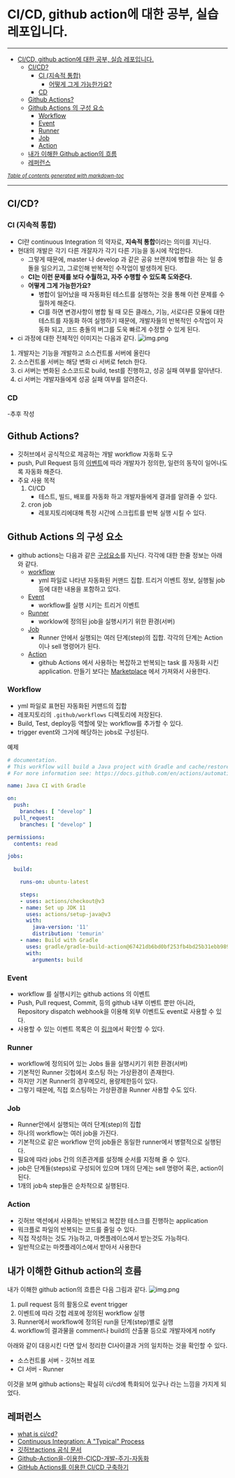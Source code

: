 # CI/CD, github action에 대한 공부, 실습 레포입니다.

----
- [CI/CD, github action에 대한 공부, 실습 레포입니다.](#ci-cd--github-action-----------------)
  * [CI/CD?](#ci-cd-)
    + [CI (지속적 통합)](#ci---------)
      - [어떻게 그게 가능한가요?](#-------------)
    + [CD](#cd)
  * [Github Actions?](#github-actions-)
  * [Github Actions 의 구성 요소](#github-actions--------)
    + [Workflow](#workflow)
    + [Event](#event)
    + [Runner](#runner)
    + [Job](#job)
    + [Action](#action)
  * [내가 이해한 Github action의 흐름](#-------github-action----)
  * [레퍼런스](#----)

<small><i><a href='http://ecotrust-canada.github.io/markdown-toc/'>Table of contents generated with markdown-toc</a></i></small>


----
## CI/CD?

### CI (지속적 통합)
- CI란 continuous Integration 의 약자로, **지속적 통합**이라는 의미를 지닌다.
- 현대의 개발은 각기 다른 개잘자가 각기 다른 기능을 동시에 작업한다.
  - 그렇게 때문에, master 나 develop 과 같은 공유 브랜치에 병합을 하는 일 충돌을 일으키고, 그로인해 반복적인 수작업이 발생하게 된다.
  - **CI는 이런 문제를 보다 수월하고, 자주 수행할 수 있도록 도와준다.**
  - **어떻게 그게 가능한가요?**
    - 병합이 일어났을 때 자동화된 테스트를 실행하는 것을 통해 이런 문제를 수월하게 해준다.
    - CI를 하면 변경사항이 병합 될 때 모든 클래스, 기능, 서로다른 모듈에 대한 테스트를 자동화 하여 실행하기 때문에, 개발자들의 반복적인 수작업이 자동화 되고, 코드 충돌의 버그를 도욱 빠르게 수정할 수 있게 된다.
- ci 과정에 대한 전체적인 이미지는 다음과 같다.
![img.png](images/ci-flow.png)
1. 개발자는 기능을 개발하고 소스컨트롤 서버에 올린다
2. 소스컨트롤 서버는 해당 변화 ci 서버로 fetch 한다.
3. ci 서버는 변화된 소스코드로 build, test를 진행하고, 성공 실패 여부를 알아낸다.
4. ci 서버는 개발자들에게 성공 실패 여부를 알려준다.

### CD
-추후 작성

## Github Actions?
- 깃허브에서 공식적으로 제공하는 개발 workflow 자동화 도구
- push, Pull Request 등의 [이벤트](https://docs.github.com/ko/actions/using-workflows/events-that-trigger-workflows)에 따라 개발자가 정의한, 일련의 동작이 일어나도록 자동화 해준다.
- 주요 사용 목적
  1. CI/CD 
     - 테스트, 빌드, 배포를 자동화 하고 개발자들에게 결과를 알려줄 수 있다.
  2. cron job 
     -  레포지토리에대해 특정 시간에 스크립트를 반복 실행 시킬 수 있다.

## Github Actions 의 구성 요소

- github actions는 다음과 같은 [구성요소](https://docs.github.com/ko/actions/learn-github-actions/understanding-github-actions#the-components-of-github-actions)를 지닌다. 각각에 대한 한줄 정보는 아래와 같다.
  - [workflow](https://docs.github.com/ko/actions/learn-github-actions/understanding-github-actions#workflows) 
    - yml 파일로 나타낸 자동화된 커맨드 집합. 트리거 이벤트 정보, 실행될 job 등에 대한 내용을 포함하고 있다.
  - [Event](https://docs.github.com/ko/actions/learn-github-actions/understanding-github-actions#events) 
    - workflow를 실행 시키는 트리거 이벤트
  - [Runner](https://docs.github.com/ko/actions/learn-github-actions/understanding-github-actions#runners)
    - worklow에 정의된 job을 실행시키기 위한 환경(서버)
  - [Job](https://docs.github.com/ko/actions/learn-github-actions/understanding-github-actions#jobs)
    - Runner 안에서 실행되는 여러 단계(step)의 집합. 각각의 단계는 Action이나 sell 명령어가 된다.
  - [Action](https://docs.github.com/ko/actions/learn-github-actions/understanding-github-actions#actions)
    - github Actions 에서 사용하는 복잡하고 반복되는 task 를 자동화 시킨 application. 만들기 보다는 [Marketplace](https://github.com/marketplace?type=actions) 에서 가져와서 사용한다.
### Workflow
- yml 파일로 표현된 자동화된 커맨드의 집합
- 레포지토리의 `.github/workflows` 디렉토리에 저장된다.
- Build, Test, deploy등 역할에 맞는 workflow를 추가할 수 있다.
- trigger event와 그거에 해당하는 jobs로 구성된다.

예제
```yaml
# documentation.
# This workflow will build a Java project with Gradle and cache/restore any dependencies to improve the workflow execution time
# For more information see: https://docs.github.com/en/actions/automating-builds-and-tests/building-and-testing-java-with-gradle

name: Java CI with Gradle

on:
  push:
    branches: [ "develop" ]
  pull_request:
    branches: [ "develop" ]

permissions:
  contents: read

jobs:
  
  build:

    runs-on: ubuntu-latest

    steps:
    - uses: actions/checkout@v3
    - name: Set up JDK 11
      uses: actions/setup-java@v3
      with:
        java-version: '11'
        distribution: 'temurin'
    - name: Build with Gradle
      uses: gradle/gradle-build-action@67421db6bd0bf253fb4bd25b31ebb98943c375e1
      with:
        arguments: build


```
### Event
- workflow 를 실행시키는 github actions 의 이벤트
- Push, Pull request, Commit, 등의 github 내부 이벤트 뿐만 아니라, Repository dispatch webhook을 이용해 외부 이벤트도 event로 사용할 수 있다.
- 사용할 수 있는 이벤트 목록은 이 [링크](https://docs.github.com/ko/actions/using-workflows/events-that-trigger-workflows)에서 확인할 수 있다.
### Runner
- workflow에 정의되어 있는 Jobs 들을 실행시키기 위한 환경(서버) 
- 기본적인 Runner 깃헙에서 호스팅 하는 가상환경이 존재한다.
- 하지만 기본 Runner의 경우메모리, 용량제한등이 있다.
- 그렇기 때문에, 직접 호스팅하는 가상환경을 Runner 사용할 수도 있다.
### Job
- Runner안에서 실행되는 여러 단계(step)의 집합
- 하나의 workflow는 여러 job을 가진다.
- 기본적으로 같은 workflow 안의 job들은 동일한 runner에서 병렬적으로 실행된다.
- 필요에 따라 jobs 간의 의존관계를 설정해 순서를 지정해 줄 수 있다.
- job은 단계들(steps)로 구성되어 있으며 1개의 단계는 sell 명령어 혹은, action이 된다.
- 1개의 job속 step들은 순차적으로 실행된다.
### Action
- 깃허브 액션에서 사용하는 반복되고 복잡한 테스크를 진행하는 application
- 워크플로 파일의 반복되는 코드를 줄일 수 있다.
- 직접 작성하는 것도 가능하고, 마켓플레이스에서 받는것도 가능하다.
- 일반적으로는 마켓플레이스에서 받아서 사용한다
## 내가 이해한 Github action의 흐름
내가 이해한 github action의 흐름은 다음 그림과 같다.
![img.png](images/github-actions-flow.png)
1. pull request 등의 활동으로 event trigger
2. 이벤트에 따라 깃헙 레포에 정의된 workflow 실행
3. Runner에서 workflow에 정의된 run을 단계(step)별로 실행
4. workflow의 결과물을 comment나 build의 산출물 등으로 개발자에게 notify

아래와 같이 대응시킨 다면 앞서 정리한 CI사이클과 거의 일치하는 것을 확인할 수 있다.
- 소스컨트롤 서버 - 깃허브 레포
- CI 서버 - Runner


이것을 보며 github actions는 확실히 ci/cd에 특화되어 있구나 라는 느낌을 가지게 되었다.

## 레퍼런스
- [what is ci/cd?](https://www.redhat.com/ko/topics/devops/what-is-ci-cd)
- [Continuous Integration: A "Typical" Process](https://developers.redhat.com/blog/2017/09/06/continuous-integration-a-typical-process?cicd=32h281b&extIdCarryOver=true&sc_cid=701f2000001OH7EAAW)
- [깃허브actions 공식 문서](https://docs.github.com/ko/actions)
- [Github-Action을-이용한-CICD-개발-주기-자동화](https://velog.io/@youngerjesus/Github-Action을-이용한-CICD-개발-주기-자동화)
- [GitHub Actions를 이용한 CI/CD 구축하기](https://ji5485.github.io/post/2021-06-06/build-ci-cd-pipeline-using-github-actions/)